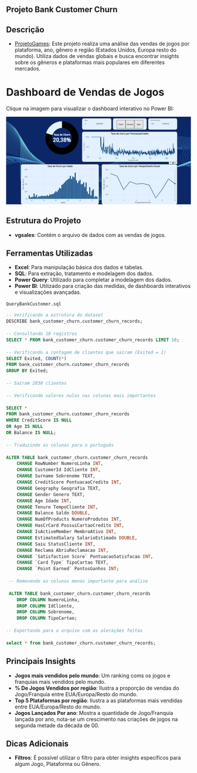 ## Projeto Bank Customer Churn

## Descrição

- [ProjetoGames](https://app.powerbi.com/view?r=eyJrIjoiMjhkNzc0NTgtY2QwZS00MWE2LWI3ZTMtNGU1NjBlYzU4MTVlIiwidCI6ImRmY2E2YzQyLWM0NjktNDg1Ny05NDk5LWViN2YzNjczZjY4NCJ9): Este projeto realiza uma análise das vendas de jogos por plataforma, ano, gênero e região (Estados Unidos, Europa resto do mundo). Utiliza dados de vendas globais e busca encontrar insights sobre os gêneros e plataformas mais populares em diferentes mercados.


# Dashboard de Vendas de Jogos

Clique na imagem para visualizar o dashboard interativo no Power BI:


[![ProjetoGame](https://github.com/arthurffc8/Bank_customer_churn/blob/main/FotoProjeto.png)](https://app.powerbi.com/view?r=eyJrIjoiN2NiMTkwYTAtOWUwNi00Zjk0LWE2MTItZGFiNTI1MjQwNTA3IiwidCI6ImRmY2E2YzQyLWM0NjktNDg1Ny05NDk5LWViN2YzNjczZjY4NCJ9)



## Estrutura do Projeto

- **vgsales**: Contém o arquivo de dados com as vendas de jogos.

## Ferramentas Utilizadas

- **Excel**: Para manipulação básica dos dados e tabelas.
- **SQL**: Para extração, tratamento e modelagem dos dados.
- **Power Query**: Utilizado para completar a modelagem dos dados.
- **Power BI**: Utilizado para criação das medidas, de dashboards interativos e visualizações avançadas.

`QueryBankCustomer.sql`
```sql
-- Verificando a estrutura do dataset
DESCRIBE bank_customer_churn.customer_churn_records;

-- Consultando 10 registros
SELECT * FROM bank_customer_churn.customer_churn_records LIMIT 10;

-- Verificando a contagem de clientes que saíram (Exited = 1)
SELECT Exited, COUNT(*) 
FROM bank_customer_churn.customer_churn_records
GROUP BY Exited;

-- Saíram 2038 clientes

-- Verificando valores nulos nas colunas mais importantes

SELECT * 
FROM bank_customer_churn.customer_churn_records
WHERE CreditScore IS NULL 
OR Age IS NULL 
OR Balance IS NULL;

-- Traduzindo as colunas para o português 

ALTER TABLE bank_customer_churn.customer_churn_records
    CHANGE RowNumber NumeroLinha INT,
    CHANGE CustomerId IdCliente INT,
    CHANGE Surname Sobrenome TEXT,
    CHANGE CreditScore PontuacaoCredito INT,
    CHANGE Geography Geografia TEXT,
    CHANGE Gender Genero TEXT,
    CHANGE Age Idade INT,
    CHANGE Tenure TempoCliente INT,
    CHANGE Balance Saldo DOUBLE,
    CHANGE NumOfProducts NumeroProdutos INT,
    CHANGE HasCrCard PossuiCartaoCredito INT,
    CHANGE IsActiveMember MembroAtivo INT,
    CHANGE EstimatedSalary SalarioEstimado DOUBLE,
	CHANGE Saiu StatusCliente INT,
    CHANGE Reclama AbriuReclamacao INT,
    CHANGE `Satisfaction Score` PontuacaoSatisfacao INT,
    CHANGE `Card Type` TipoCartao TEXT,
    CHANGE `Point Earned` PontosGanhos INT;
    
 -- Removendo as colunas menos importante para análise
 
 ALTER TABLE bank_customer_churn.customer_churn_records
    DROP COLUMN NumeroLinha,
    DROP COLUMN IdCliente,
    DROP COLUMN Sobrenome,
    DROP COLUMN TipoCartao;
    
-- Exportando para o arquivo com as alerações feitas
  
select * from bank_customer_churn.customer_churn_records;
```

## Principais Insights

- **Jogos mais vendidos pelo mundo**: Um ranking coms os jogos e franquias mais vendidos pelo mundo.
- **% De Jogos Vendidos por região**: Ilustra a proporção de vendas do Jogo/Franquia entre EUA/Europa/Resto do mundo.
- **Top 5 Plataformas por região**: Ilustra a as plataformas mais vendidas entre EUA/Europa/Resto do mundo.
- **Jogos Lançados Por ano**: Mostra a quantidade de Jogo/Franquia lançada por ano, nota-se um crescimento nas criações de jogos na segunda metade da década de 00.


 ## Dicas Adicionais 

 - **Filtros**: É possível utilizar o filtro para obter insights específicos para algum Jogo, Plataforma ou Gênero.


